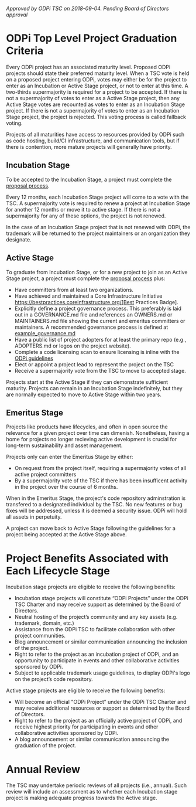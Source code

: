 *Approved by ODPi TSC on 2018-09-04. Pending Board of Directors approval*

# ODPi Top Level Project Graduation Criteria

Every ODPi project has an associated maturity level. Proposed ODPi projects should state their preferred maturity level. When a TSC vote is held on a proposed project entering ODPi, votes may either be for the project to enter as an Incubation or Active Stage project, or not to enter at this time. A two-thirds supermajority is required for a project to be accepted. If there is not a supermajority of votes to enter as a Active Stage project, then any Active Stage votes are recounted as votes to enter as an Incubation Stage project. If there is not a supermajority of votes to enter as an Incubation Stage project, the project is rejected. This voting process is called fallback voting.

Projects of all maturities have access to resources provided by ODPi such as code hosting, build/CI infrastructure, and communication tools, but if there is contention, more mature projects will generally have priority.

## Incubation Stage

To be accepted to the Incubation Stage, a project must complete the [proposal process](proposal_process.md).

Every 12 months, each Incubation Stage project will come to a vote with the TSC. A supermajority vote is required to renew a project at Incubation Stage for another 12 months or move it to active stage. If there is not a supermajority for any of these options, the project is not renewed.

In the case of an Incubation Stage project that is not renewed with ODPi, the trademark will be returned to the project maintainers or an organization they designate.

## Active Stage

To graduate from Incubation Stage, or for a new project to join as an Active Stage project, a project must complete the [proposal process](proposal_process.md) plus:

* Have committers from at least two organizations.
* Have achieved and maintained a Core Infrastructure Initiative https://bestpractices.coreinfrastructure.org/[Best Practices Badge].
* Explicitly define a project governance process. This preferably is laid out in a GOVERNANCE.md file and references an OWNERS.md or MAINTAINERS.md file showing the current and emeritus committers or maintainers. A recommended governance process is defined at [example_governance.md](example_governance.md)
* Have a public list of project adopters for at least the primary repo (e.g., ADOPTERS.md or logos on the project website).
* Complete a code licensing scan to ensure licensing is inline with the [ODPi guidelines](contribution_guidelines.md)
* Elect or appoint a project lead to represent the project on the TSC
* Receive a supermajority vote from the TSC to move to accepted stage.

Projects start at the Active Stage if they can demonstrate sufficient maturity. Projects can remain in an Incubation Stage indefinitely, but they are normally expected to move to Active Stage within two years.

## Emeritus Stage

Projects like products have lifecycles, and often in open source the relevance for a given project over time can dimenish. Nonetheless, having a home for projects no longer recieving active development is crucial for long-term sustainability and asset management.

Projects only can enter the Emeritus Stage by either:

* On request from the project itself, requiring a supermajority votes of all active project committers
* By a supermajority vote of the TSC if there has been insufficent activity in the project over the course of 6 months.

When in the Emeritus Stage, the project's code repository adminstration is transfered to a designated individual by the TSC. No new features or bug fixes will be addressed, unless it is deemed a security issue. ODPi will hold all assets in perpetuity.

A project can move back to Active Stage following the guidelines for a project being accepted at the Active Stage above.

# Project Benefits Associated with Each Lifecycle Stage

Incubation stage projects are eligible to receive the following benefits:

* Incubation stage projects will constitute “ODPi Projects” under the ODPi TSC Charter and may receive support as determined by the Board of Directors.
* Neutral hosting of the project’s community and any key assets (e.g. trademark, domain, etc.)
* Assistance from the ODPi TSC to facilitate collaboration with other project communities.
* Blog announcement or similar communication announcing the inclusion of the project.
* Right to refer to the project as an incubation project of ODPi, and an opportunity to participate in events and other collaborative activities sponsored by ODPi.
* Subject to applicable trademark usage guidelines, to display ODPi's logo on the project’s code repository.

Active stage projects are eligible to receive the following benefits:

* Will become an official "ODPi Project” under the ODPi TSC Charter and may receive additional resources or support as determined by the Board of Directors.
* Right to refer to the project as an officially active project of ODPi, and receive highest priority for participating in events and other collaborative activities sponsored by ODPi.
* A blog announcement or similar communication announcing the graduation of the project.

# Annual Review

The TSC may undertake periodic reviews of all projects (i.e., annual). Such review will include an assessment as to whether each Incubation stage project is making adequate progress towards the Active stage.
